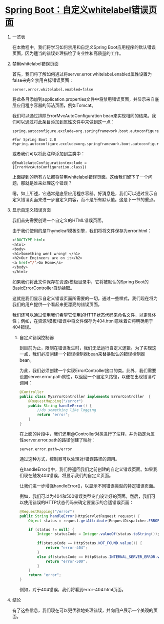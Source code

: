 # [Spring Boot：自定义whitelabel错误页面](https://www.baeldung.com/spring-boot-custom-error-page)

1. 一览表

    在本教程中，我们将学习如何禁用和自定义Spring Boot应用程序的默认错误页面，因为适当的错误处理描绘了专业性和高质量的工作。

2. 禁用whitelabel错误页面

    首先，我们将了解如何通过将server.error.whitelabel.enabled属性设置为false来完全禁用白标错误页面：

    `server.error.whitelabel.enabled=false`

    将此条目添加到application.properties文件中将禁用错误页面，并显示来自底层应用程序容器的简洁页面，例如Tomcat。

    我们可以通过排除ErrorMvcAutoConfiguration bean来实现相同的结果。我们可以通过将此条目添加到属性文件中来做到这一点：

    ```properties
    spring.autoconfigure.exclude=org.springframework.boot.autoconfigure.web.ErrorMvcAutoConfiguration

    #for Spring Boot 2.0
    #spring.autoconfigure.exclude=org.springframework.boot.autoconfigure.web.servlet.error.ErrorMvcAutoConfiguration
    ```

    或者我们可以将此注释添加到主类中：

    `@EnableAutoConfiguration(exclude = {ErrorMvcAutoConfiguration.class})`

    上面提到的所有方法都将禁用whitelabel错误页面。这给我们留下了一个问题，那就是谁来处理这个错误？

    嗯，如上所述，它通常是底层应用程序容器。好消息是，我们可以通过显示自定义错误页面来进一步自定义内容，而不是所有默认值。这是下一节的重点。

3. 显示自定义错误页面

    我们首先需要创建一个自定义的HTML错误页面。

    由于我们使用的是Thymeleaf模板引擎，我们将将文件保存为error.html：

    ```jsp
    <!DOCTYPE html>
    <html>
    <body>
    <h1>Something went wrong! </h1>
    <h2>Our Engineers are on it</h2>
    <a href="/">Go Home</a>
    </body>
    </html>
    ```

    如果我们将此文件保存在资源/模板目录中，它将被默认的Spring Boot的BasicErrorController自动拾取。

    这就是我们显示自定义错误页面所需要的一切。通过一些样式，我们现在将为我们的用户提供一个看起来更漂亮的错误页面。

    我们还可以通过使用我们希望它使用的HTTP状态代码来命名文件，以更具体性；例如，在资源/模板/错误中将文件保存为404.html意味着它将明确用于404错误。

    1. 自定义错误控制器

        到目前为止，限制在错误发生时，我们无法运行自定义逻辑。为了实现这一点，我们必须创建一个错误控制器bean来替换默认的错误控制器bean。

        为此，我们必须创建一个实现ErrorController接口的类。此外，我们需要设置server.error.path属性，以返回一个自定义路径，以便在出现错误时调用：

        ```java
        @Controller
        public class MyErrorController implements ErrorController  {
            @RequestMapping("/error")
            public String handleError() {
                //do something like logging
                return "error";
            }
        }
        ```

        在上面的片段中，我们还用@Controller对类进行了注释，并为指定为属性server.error.path的路径创建了映射：

        `server.error.path=/error`

        通过这种方式，控制器可以处理对/错误路径的调用。

        在handleError()中，我们将返回我们之前创建的自定义错误页面。如果我们现在触发404错误，将显示我们的自定义页面。

        让我们进一步增强handleError()，以显示不同错误类型的特定错误页面。

        例如，我们可以为404和500错误类型专门设计好的页面。然后，我们可以使用错误的HTTP状态代码来确定要显示的合适错误页面：

        ```java
        @RequestMapping("/error")
        public String handleError(HttpServletRequest request) {
            Object status = request.getAttribute(RequestDispatcher.ERROR_STATUS_CODE);

            if (status != null) {
                Integer statusCode = Integer.valueOf(status.toString());
            
                if(statusCode == HttpStatus.NOT_FOUND.value()) {
                    return "error-404";
                }
                else if(statusCode == HttpStatus.INTERNAL_SERVER_ERROR.value()) {
                    return "error-500";
                }
            }
            return "error";
        }
        ```

        例如，对于404错误，我们将看到error-404.html页面。

4. 结论

    有了这些信息，我们现在可以更优雅地处理错误，并向用户展示一个美观的页面。
